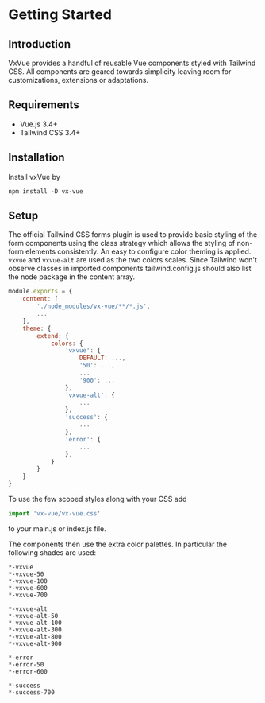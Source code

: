 # Getting Started

## Introduction
VxVue provides a handful of reusable Vue components styled with Tailwind CSS. All components are geared towards simplicity leaving room for customizations, extensions or adaptations.

## Requirements
* Vue.js 3.4+
* Tailwind CSS 3.4+

## Installation
Install vxVue by
```shell
npm install -D vx-vue
```

## Setup
The official Tailwind CSS forms plugin is used to provide basic styling of the form components using the class strategy which allows the styling of non-form elements consistently.
An easy to configure color theming is applied. `vxvue` and `vxvue-alt` are used as the two colors scales. Since Tailwind won't observe classes in imported components tailwind.config.js should also list the node package in the content array.
```js
module.exports = {
    content: [
        './node_modules/vx-vue/**/*.js',
        ...
    ],
    theme: {
        extend: {
            colors: {
                'vxvue': {
                    DEFAULT: ...,
                    '50': ...,
                    ...
                    '900': ...
                },
                'vxvue-alt': {
                    ...                
                },
                'success': {
                    ...
                },
                'error': {
                    ...
                },
            }
        }
    }
}
```
To use the few scoped styles along with your CSS add

```js
import 'vx-vue/vx-vue.css'
```
to your main.js or index.js file.

The components then use the extra color palettes. In particular the following shades are used:
```
*-vxvue
*-vxvue-50
*-vxvue-100
*-vxvue-600
*-vxvue-700

*-vxvue-alt
*-vxvue-alt-50
*-vxvue-alt-100
*-vxvue-alt-300
*-vxvue-alt-800
*-vxvue-alt-900

*-error
*-error-50
*-error-600

*-success
*-success-700
```
